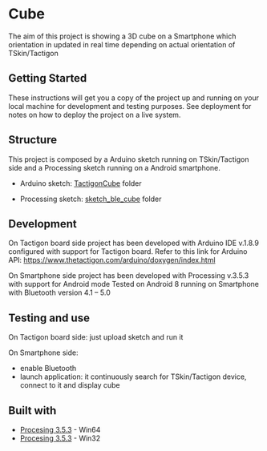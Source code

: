# Cube

The aim of this project is showing a 3D cube on a Smartphone which orientation in updated in real time depending on actual orientation of TSkin/Tactigon

## Getting Started

These instructions will get you a copy of the project up and running on your local machine for development and testing purposes. See deployment for notes on how to deploy the project on a live system.

## Structure
This project is composed by a Arduino sketch running on TSkin/Tactigon side and a Processing sketch running on a Android smartphone.

* Arduino sketch: [TactigonCube]() folder

* Processing sketch: [sketch_ble_cube]() folder

## Development

On Tactigon board side project has been developed with Arduino IDE v.1.8.9 configured with support for Tactigon board.
Refer to this link for Arduino API: https://www.thetactigon.com/arduino/doxygen/index.html

On Smartphone side project has been developed with Processing v.3.5.3 with support for Android mode
Tested on Android 8 running on Smartphone with Bluetooth version 4.1 – 5.0

## Testing and use

On Tactigon board side: just upload sketch and run it

On Smartphone side: 
- enable Bluetooth
- launch application: it continuously search for TSkin/Tactigon device, connect to it and display cube


## Built with

* [Procesing 3.5.3](http://download.processing.org/processing-3.5.3-windows64.zip) - Win64
* [Procesing 3.5.3](http://download.processing.org/processing-3.5.3-windows32.zip) - Win32
